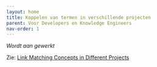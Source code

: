 ```yaml
---
layout: home
title: Koppelen van termen in verschillende projecten
parent: Voor Developers en Knowledge Engineers
nav-order: 1
---
```


*Wordt aan gewerkt*

Zie: [Link Matching Concepts in Different Projects](https://help.poolparty.biz/en/user-guide-for-knowledge-engineers/advanced-features/advanced-poolparty-configuration/linking-poolparty-projects/link-matching-concepts-in-different-projects.html)